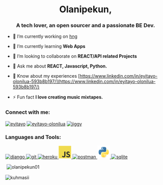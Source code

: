 <h1 align="center">Olanipekun,</h1>
<h3 align="center">A tech lover, an open sourcer and a passionate BE Dev.</h3>

- 🔭 I’m currently working on [hng](https://github.com/olanipekun01/task_1)

- 🌱 I’m currently learning **Web Apps**

- 👯 I’m looking to collaborate on **REACT/API related Projects**

- 💬 Ask me about **REACT, Javascript, Python.**

- 📄 Know about my experiences [https://www.linkedin.com/in/eyitayo-olonilua-593b8b197/](https://www.linkedin.com/in/eyitayo-olonilua-593b8b197/)

- ⚡ Fun fact **I love creating music mixtapes.**

<h3 align="left">Connect with me:</h3>
<p align="left">
<a href="https://twitter.com/_eyitayo_" target="blank"><img align="center" src="https://raw.githubusercontent.com/rahuldkjain/github-profile-readme-generator/master/src/images/icons/Social/twitter.svg" alt="eyitayo" height="30" width="40" /></a>
<a href="https://www.linkedin.com/in/eyitayo-olonilua-593b8b197/" target="blank"><img align="center" src="https://raw.githubusercontent.com/rahuldkjain/github-profile-readme-generator/master/src/images/icons/Social/linked-in-alt.svg" alt="eyitayo-olonilua" height="30" width="40" /></a>
<a href="https://instagram.com/jiggy.coo" target="blank"><img align="center" src="https://raw.githubusercontent.com/rahuldkjain/github-profile-readme-generator/master/src/images/icons/Social/instagram.svg" alt="jiggy" height="30" width="40" /></a>
</p>

<h3 align="left">Languages and Tools:</h3>
<p align="left"> <a href="https://www.djangoproject.com/" target="_blank" rel="noreferrer"> <img src="https://icon-library.com/images/django-icon/django-icon-0.jpg" alt="django" width="40" height="40"/> </a> <a href="https://git-scm.com/" target="_blank" rel="noreferrer"> <img src="https://www.vectorlogo.zone/logos/git-scm/git-scm-icon.svg" alt="git" width="40" height="40"/> </a> <a href="https://heroku.com" target="_blank" rel="noreferrer"> <img src="https://www.vectorlogo.zone/logos/heroku/heroku-icon.svg" alt="heroku" width="40" height="40"/> </a> <a href="https://developer.mozilla.org/en-US/docs/Web/JavaScript" target="_blank" rel="noreferrer"> <img src="https://raw.githubusercontent.com/devicons/devicon/master/icons/javascript/javascript-original.svg" alt="javascript" width="40" height="40"/> </a> <!-- <a href="https://www.postgresql.org" target="_blank" rel="noreferrer"> <img src="https://raw.githubusercontent.com/devicons/devicon/master/icons/postgresql/postgresql-original-wordmark.svg" alt="postgresql" width="40" height="40"/> </a> --> <a href="https://postman.com" target="_blank" rel="noreferrer"> <img src="https://www.vectorlogo.zone/logos/getpostman/getpostman-icon.svg" alt="postman" width="40" height="40"/> </a> <a href="https://www.python.org" target="_blank" rel="noreferrer"> <img src="https://raw.githubusercontent.com/devicons/devicon/master/icons/python/python-original.svg" alt="python" width="40" height="40"/> </a> <a href="https://www.sqlite.org/" target="_blank" rel="noreferrer"> <img src="https://www.vectorlogo.zone/logos/sqlite/sqlite-icon.svg" alt="sqlite" width="40" height="40"/> </a> </p>


<p>&nbsp;<img align="center" src="https://github-readme-stats.vercel.app/api?username=olanipekun01&show_icons=true&locale=en" alt="olanipekun01" /></p>

<p><img align="center" src="https://github-readme-streak-stats.herokuapp.com/?user=olanipekun01&" alt="kuhmasii" /></p>

<!--
**olanipekun01/olanipekun01** is a ✨ _special_ ✨ repository because its `README.md` (this file) appears on your GitHub profile.

Here are some ideas to get you started:

- 🔭 I’m currently working on ...
- 🌱 I’m currently learning ...
- 👯 I’m looking to collaborate on ...
- 🤔 I’m looking for help with ...
- 💬 Ask me about ...
- 📫 How to reach me: ...
- 😄 Pronouns: ...
- ⚡ Fun fact: ...
-->
